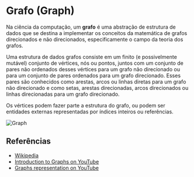 # Grafo (Graph)

Na ciência da computação, um **grafo** é uma abstração de estrutura
de dados que se destina a implementar os conceitos da matemática de
grafos direcionados e não direcionados, especificamente o campo da
teoria dos grafos.

Uma estrutura de dados grafos consiste em um finito (e possivelmente
mutável) conjunto de vértices, nós ou pontos, juntos com um
conjunto de pares não ordenados desses vértices para um grafo não
direcionado ou para um conjunto de pares ordenados para um grafo
direcionado. Esses pares são conhecidos como arestas, arcos
ou linhas diretas para um grafo não direcionado e como setas,
arestas direcionadas, arcos direcionados ou linhas direcionadas
para um grafo direcionado.

Os vértices podem fazer parte a estrutura do grafo, ou podem
ser entidades externas representadas por índices inteiros ou referências.

![Graph](https://www.tutorialspoint.com/data_structures_algorithms/images/graph.jpg)

## Referências

  - [Wikipedia](<https://en.wikipedia.org/wiki/Graph_(abstract_data_type)>)
  - [Introduction to Graphs on YouTube](https://www.youtube.com/watch?v=gXgEDyodOJU&index=9&list=PLLXdhg_r2hKA7DPDsunoDZ-Z769jWn4R8)
  - [Graphs representation on YouTube](https://www.youtube.com/watch?v=k1wraWzqtvQ&index=10&list=PLLXdhg_r2hKA7DPDsunoDZ-Z769jWn4R8)
